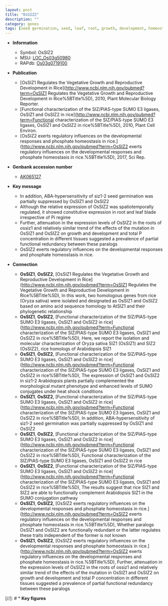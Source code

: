 ```yaml
---
layout: post
title: "OsSIZ2"
description: ""
category: genes
tags: [seed germination, seed, leaf, root, growth, development, homeostasis, Pi, phosphate,  pi , phosphate homeostasis]
---
```


* **Information**  
    + Symbol: OsSIZ2  
    + MSU: [LOC_Os03g50980](http://rice.plantbiology.msu.edu/cgi-bin/ORF_infopage.cgi?orf=LOC_Os03g50980)  
    + RAPdb: [Os03g0719100](http://rapdb.dna.affrc.go.jp/viewer/gbrowse_details/irgsp1?name=Os03g0719100)  

* **Publication**  
    + [OsSIZ1 Regulates the Vegetative Growth and Reproductive Development in Rice](http://www.ncbi.nlm.nih.gov/pubmed?term=OsSIZ1 Regulates the Vegetative Growth and Reproductive Development in Rice%5BTitle%5D), 2010, Plant Molecular Biology Reporter.
    + [Functional characterization of the SIZ/PIAS-type SUMO E3 ligases, OsSIZ1 and OsSIZ2 in rice](http://www.ncbi.nlm.nih.gov/pubmed?term=Functional characterization of the SIZ/PIAS-type SUMO E3 ligases, OsSIZ1 and OsSIZ2 in rice%5BTitle%5D), 2010, Plant Cell Environ.
    + [OsSIZ2 exerts regulatory influences on the developmental responses and phosphate homeostasis in rice.](http://www.ncbi.nlm.nih.gov/pubmed?term=OsSIZ2 exerts regulatory influences on the developmental responses and phosphate homeostasis in rice.%5BTitle%5D), 2017, Sci Rep.

* **Genbank accession number**  
    + [AK065127](http://www.ncbi.nlm.nih.gov/nuccore/AK065127)

* **Key message**  
    + In addition, ABA-hypersensitivity of siz1-2 seed germination was partially suppressed by OsSIZ1 and OsSIZ2
    + Although the relative expression of OsSIZ2 was spatiotemporally regulated, it showed constitutive expression in root and leaf blade irrespective of Pi regime
    + Further, attenuation in the expression levels of OsSIZ2 in the roots of ossiz1 and relatively similar trend of the effects of the mutation in OsSIZ1 and OsSIZ2 on growth and development and total P concentration in different tissues suggested a prevalence of partial functional redundancy between these paralogs
    + OsSIZ2 exerts regulatory influences on the developmental responses and phosphate homeostasis in rice.

* **Connection**  
    + __OsSIZ1__, __OsSIZ2__, [OsSIZ1 Regulates the Vegetative Growth and Reproductive Development in Rice](http://www.ncbi.nlm.nih.gov/pubmed?term=OsSIZ1 Regulates the Vegetative Growth and Reproductive Development in Rice%5BTitle%5D), In this work, two homologous genes from rice (Oryza sativa) were isolated and designated as OsSIZ1 and OsSIZ2 based on amino acid sequence homology to AtSIZ1 and their phylogenetic relationship
    + __OsSIZ1__, __OsSIZ2__, [Functional characterization of the SIZ/PIAS-type SUMO E3 ligases, OsSIZ1 and OsSIZ2 in rice](http://www.ncbi.nlm.nih.gov/pubmed?term=Functional characterization of the SIZ/PIAS-type SUMO E3 ligases, OsSIZ1 and OsSIZ2 in rice%5BTitle%5D), Here, we report the isolation and molecular characterization of Oryza sativa SIZ1 (OsSIZ1) and SIZ2 (OsSIZ2), rice homologs of Arabidopsis SIZ1
    + __OsSIZ1__, __OsSIZ2__, [Functional characterization of the SIZ/PIAS-type SUMO E3 ligases, OsSIZ1 and OsSIZ2 in rice](http://www.ncbi.nlm.nih.gov/pubmed?term=Functional characterization of the SIZ/PIAS-type SUMO E3 ligases, OsSIZ1 and OsSIZ2 in rice%5BTitle%5D), The expression of OsSIZ1 and OsSIZ2 in siz1-2 Arabidopsis plants partially complemented the morphological mutant phenotype and enhanced levels of SUMO conjugates under heat shock conditions
    + __OsSIZ1__, __OsSIZ2__, [Functional characterization of the SIZ/PIAS-type SUMO E3 ligases, OsSIZ1 and OsSIZ2 in rice](http://www.ncbi.nlm.nih.gov/pubmed?term=Functional characterization of the SIZ/PIAS-type SUMO E3 ligases, OsSIZ1 and OsSIZ2 in rice%5BTitle%5D), In addition, ABA-hypersensitivity of siz1-2 seed germination was partially suppressed by OsSIZ1 and OsSIZ2
    + __OsSIZ1__, __OsSIZ2__, [Functional characterization of the SIZ/PIAS-type SUMO E3 ligases, OsSIZ1 and OsSIZ2 in rice](http://www.ncbi.nlm.nih.gov/pubmed?term=Functional characterization of the SIZ/PIAS-type SUMO E3 ligases, OsSIZ1 and OsSIZ2 in rice%5BTitle%5D), Functional characterization of the SIZ/PIAS-type SUMO E3 ligases, OsSIZ1 and OsSIZ2 in rice
    + __OsSIZ1__, __OsSIZ2__, [Functional characterization of the SIZ/PIAS-type SUMO E3 ligases, OsSIZ1 and OsSIZ2 in rice](http://www.ncbi.nlm.nih.gov/pubmed?term=Functional characterization of the SIZ/PIAS-type SUMO E3 ligases, OsSIZ1 and OsSIZ2 in rice%5BTitle%5D), The results suggest that rice SIZ1 and SIZ2 are able to functionally complement Arabidopsis SIZ1 in the SUMO conjugation pathway
    + __OsSIZ1__, __OsSIZ2__, [OsSIZ2 exerts regulatory influences on the developmental responses and phosphate homeostasis in rice.](http://www.ncbi.nlm.nih.gov/pubmed?term=OsSIZ2 exerts regulatory influences on the developmental responses and phosphate homeostasis in rice.%5BTitle%5D),  Whether paralogs OsSIZ1 and OsSIZ2 are functionally redundant or the latter regulates these traits independent of the former is not known
    + __OsSIZ1__, __OsSIZ2__, [OsSIZ2 exerts regulatory influences on the developmental responses and phosphate homeostasis in rice.](http://www.ncbi.nlm.nih.gov/pubmed?term=OsSIZ2 exerts regulatory influences on the developmental responses and phosphate homeostasis in rice.%5BTitle%5D),  Further, attenuation in the expression levels of OsSIZ2 in the roots of ossiz1 and relatively similar trend of the effects of the mutation in OsSIZ1 and OsSIZ2 on growth and development and total P concentration in different tissues suggested a prevalence of partial functional redundancy between these paralogs

[//]: # * **Key figures**  


